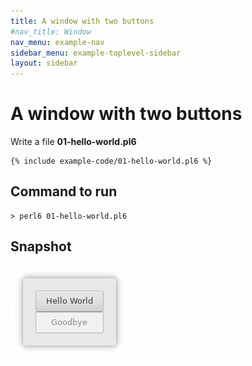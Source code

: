 ```yaml
---
title: A window with two buttons
#nav_title: Window
nav_menu: example-nav
sidebar_menu: example-toplevel-sidebar
layout: sidebar
---
```


# A window with two buttons

Write a file **01-hello-world.pl6**
```
{% include example-code/01-hello-world.pl6 %}
```

## Command to run
```
> perl6 01-hello-world.pl6
```
## Snapshot
![snapshot](images/01-hello-world.png)
